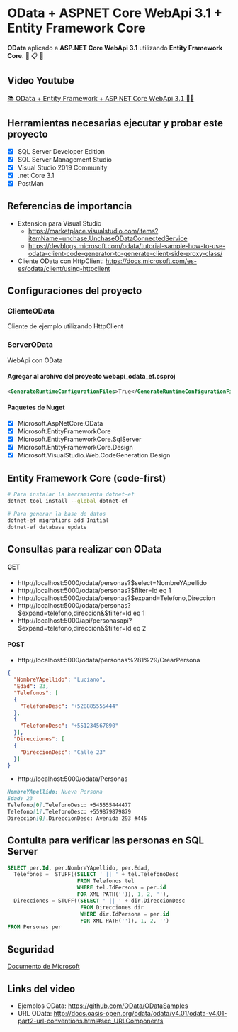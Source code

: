 # OData + ASPNET Core WebApi 3.1 + Entity Framework Core
**OData** aplicado a **ASP.NET Core WebApi 3.1** utilizando **Entity Framework Core**. 📇 📋 📂

## Video Youtube
[📚 𝖮𝖣𝖺𝗍𝖺 + 𝖤𝗇𝗍𝗂𝗍𝗒 𝖥𝗋𝖺𝗆𝖾𝗐𝗈𝗋𝗄 + 𝖠𝖲𝖯.𝖭𝖤𝖳 𝖢𝗈𝗋𝖾 𝖶𝖾𝖻𝖠𝗉𝗂 𝟥.𝟣 📝🔎](https://youtu.be/xsCiXMzAVQ8)

## Herramientas necesarias ejecutar y probar este proyecto
- [x] SQL Server Developer Edition
- [x] SQL Server Management Studio
- [x] Visual Studio 2019 Community
- [x] .net Core 3.1
- [x] PostMan

## Referencias de importancia
 - Extension para Visual Studio
    - https://marketplace.visualstudio.com/items?itemName=unchase.UnchaseODataConnectedService
    - https://devblogs.microsoft.com/odata/tutorial-sample-how-to-use-odata-client-code-generator-to-generate-client-side-proxy-class/
 - Cliente OData con HttpClient: https://docs.microsoft.com/es-es/odata/client/using-httpclient
 
## Configuraciones del proyecto
### ClienteOData
Cliente de ejemplo utilizando HttpClient
### ServerOData
WebApi con OData

#### Agregar al archivo del proyecto webapi_odata_ef.csproj
```xml
<GenerateRuntimeConfigurationFiles>True</GenerateRuntimeConfigurationFiles>
```
#### Paquetes de Nuget
- [x] Microsoft.AspNetCore.OData
- [x] Microsoft.EntityFrameworkCore
- [x] Microsoft.EntityFrameworkCore.SqlServer
- [x] Microsoft.EntityFrameworkCore.Design
- [x] Microsoft.VisualStudio.Web.CodeGeneration.Design

## Entity Framework Core (code-first)

```bash
# Para instalar la herramienta dotnet-ef
dotnet tool install --global dotnet-ef

# Para generar la base de datos
dotnet-ef migrations add Initial
dotnet-ef database update
```

## Consultas para realizar con OData
#### GET
- http://localhost:5000/odata/personas?$select=NombreYApellido
- http://localhost:5000/odata/personas?$filter=Id eq 1
- http://localhost:5000/odata/personas?$expand=Telefono,Direccion
- http://localhost:5000/odata/personas?$expand=telefono,direccion&$filter=Id eq 1
- http://localhost:5000/api/personasapi?$expand=telefono,direccion&$filter=Id eq 2

#### POST
- http://localhost:5000/odata/personas%281%29/CrearPersona
```json
{
  "NombreYApellido": "Luciano",
  "Edad": 23,
  "Telefonos": [
  {
    "TelefonoDesc": "+528885555444"
  },
  {
    "TelefonoDesc": "+551234567890"
  }],
  "Direcciones": [
  {
    "DireccionDesc": "Calle 23"
  }]
}
```
- http://localhost:5000/odata/Personas
```markdown
NombreYApellido: Nueva Persona
Edad: 23
Telefono[0].TelefonoDesc: +545555444477
Telefono[1].TelefonoDesc: +559879879879
Direccion[0].DireccionDesc: Avenida 293 #445
```

## Contulta para verificar las personas en SQL Server
```sql
SELECT per.Id, per.NombreYApellido, per.Edad, 
  Telefonos =  STUFF((SELECT ' || ' + tel.TelefonoDesc
                      FROM Telefonos tel
                      WHERE tel.IdPersona = per.id
                      FOR XML PATH('')), 1, 2, ''),
  Direcciones = STUFF((SELECT ' || ' + dir.DireccionDesc
                       FROM Direcciones dir
                       WHERE dir.IdPersona = per.id
                       FOR XML PATH('')), 1, 2, '')
FROM Personas per
```
## Seguridad
[Documento de Microsoft](https://docs.microsoft.com/en-us/odata/webapi/odata-security)

## Links del video
- Ejemplos OData: https://github.com/OData/ODataSamples
- URL OData: http://docs.oasis-open.org/odata/odata/v4.01/odata-v4.01-part2-url-conventions.html#sec_URLComponents
